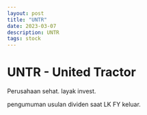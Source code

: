 ```yaml
---
layout: post
title: "UNTR"
date: 2023-03-07
description: UNTR
tags: stock
---
```


# UNTR - United Tractor

Perusahaan sehat. layak invest.

pengumuman usulan dividen saat LK FY keluar.


